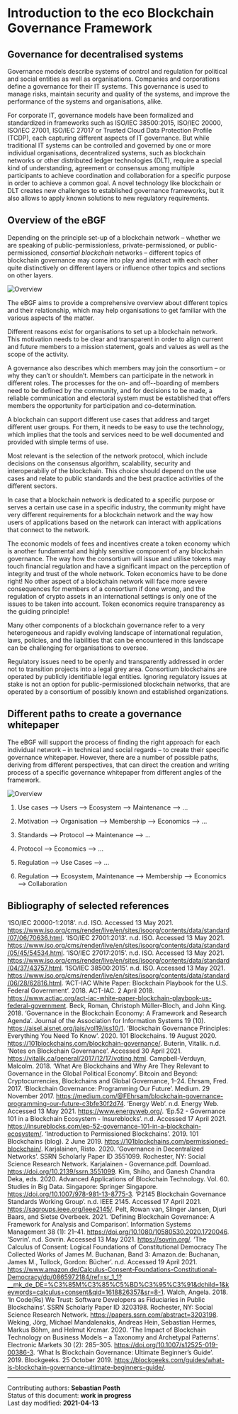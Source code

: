 # Introduction to the eco Blockchain Governance Framework

## Governance for decentralised systems

Governance models describe systems of control and regulation for political and social entities as well as organisations. Companies and corporations define a governance for their IT systems. This governance is used to manage risks, maintain security and quality of the systems, and improve the performance of the systems and organisations, alike.

For corporate IT, governance models have been formalized and standardized in frameworks such as ISO/IEC 38500:2015, ISO/IEC 20000, ISO/IEC 27001, ISO/IEC 27017 or Trusted Cloud Data Protection Profile (TCDP), each capturing different aspects of IT governance. But while traditional IT systems can be controlled and governed by one or more individual organisations, decentralized systems, such as blockchain networks or other distributed ledger technologies (DLT), require a special kind of understanding, agreement or consensus among multiple participants to achieve coordination and collaboration for a specific purpose in order to achieve a common goal. A novel technology like blockchain or DLT creates new challenges to established governance frameworks, but it also allows to apply known solutions to new regulatory requirements.

## Overview of the eBGF

Depending on the principle set-up of a blockchain network – whether we are speaking of public-permissionless, private-permissioned, or public-permissioned, *consortial blockchain* networks – different topics of blockchain governance may come into play and interact with each other quite distinctively on different layers or influence other topics and sections on other layers.

![Overview](https://raw.githubusercontent.com/internet-sicherheit/eBGF/main/overrides/assets/eBGF-Overview.png)

The eBGF aims to provide a comprehensive overview about different topics and their relationship, which may help organisations to get familiar with the various aspects of the matter.

Different reasons exist for organisations to set up a blockchain network. This motivation needs to be clear and transparent in order to align current and future members to a mission statement, goals and values as well as the scope of the activity.

A governance also describes which members may join the consortium – or why they can’t or shouldn’t. Members can participate in the network in different roles. The processes for the on- and off--boarding of members need to be defined by the community, and for decisions to be made, a reliable communication and electoral system must be established that offers members the opportunity for participation and co-determination.

A blockchain can support different use cases that address and target different user groups. For them, it needs to be easy to use the technology, which implies that the tools and services need to be well documented and provided with simple terms of use.

Most relevant is the selection of the network protocol, which include decisions on the consensus algorithm, scalability, security and interoperabiliy of the blockchain. This choice should depend on the use cases and relate to public standards and the best practice activities of the different sectors.

In case that a blockchain network is dedicated to a specific purpose or serves a certain use case in a specific industry, the community might have very different requirements for a blockchain network and the way how users of applications based on the network can interact with applications that connect to the network. 

The economic models of fees and incentives create a token economy which is another fundamental and highly sensitive component of any blockchain governance. The way how the consortium will issue and utilise tokens may touch financial regulation and have a significant impact on the perception of integrity and trust of the whole network. Token economics have to be done right! No other aspect of a blockchain network will face more severe consequences for members of a consortium if done wrong, and the regulation of crypto assets in an international settings is only one of the issues to be taken into account. Token economics require transparency as the guiding principle!

Many other components of a blockchain governance refer to a very heterogeneous and rapidly evolving landscape of international regulation, laws, policies, and the liabilities that can be encountered in this landscape can be challenging for organisations to oversee. 

Regulatory issues need to be openly and transparently addressed in order not to transition projects into a legal grey area. Consortium blockchains are operated by publicly identifiable legal entities. Ignoring regulatory issues at stake is not an option for public-permissioned blockchain networks, that are operated by a consortium of possibly known and established organizations.

## Different paths to create a governance whitepaper 

The eBGF will support the process of finding the right approach for each individual network – in technical and social regards – to create their specific governance whitepaper.  However, there are a number of possible paths, deriving from different perspectives, that can direct the creation and writing process of a specific governance whitepaper from different angles of the framework.

![Overview](https://raw.githubusercontent.com/internet-sicherheit/eBGF/main/overrides/assets/eBGF-paths.png)

1) Use cases --> Users --> Ecosystem --> Maintenance --> ... 

2) Motivation --> Organisation --> Membership --> Economics --> ... 

3) Standards --> Protocol --> Maintenance --> ... 

4) Protocol --> Economics --> ... 

5) Regulation --> Use Cases --> ... 
6) Regulation --> Ecosystem, Maintenance --> Membership --> Economics --> Collaboration

## Bibliography of selected references

‘ISO/IEC 20000-1:2018’. n.d. ISO. Accessed 13 May 2021. https://www.iso.org/cms/render/live/en/sites/isoorg/contents/data/standard/07/06/70636.html.
‘ISO/IEC 27001:2013’. n.d. ISO. Accessed 13 May 2021. https://www.iso.org/cms/render/live/en/sites/isoorg/contents/data/standard/05/45/54534.html.
‘ISO/IEC 27017:2015’. n.d. ISO. Accessed 13 May 2021. https://www.iso.org/cms/render/live/en/sites/isoorg/contents/data/standard/04/37/43757.html.
‘ISO/IEC 38500:2015’. n.d. ISO. Accessed 13 May 2021. https://www.iso.org/cms/render/live/en/sites/isoorg/contents/data/standard/06/28/62816.html.
‘ACT-IAC White Paper: Blockchain Playbook for the U.S. Federal Government’. 2018. ACT-IAC. 2 April 2018. https://www.actiac.org/act-iac-white-paper-blockchain-playbook-us-federal-government.
Beck, Roman, Christoph Müller-Bloch, and John King. 2018. ‘Governance in the Blockchain Economy:  A Framework and Research Agenda’. Journal of the Association for Information Systems 19 (10). https://aisel.aisnet.org/jais/vol19/iss10/1.
‘Blockchain Governance Principles: Everything You Need To Know’. 2020. 101 Blockchains. 19 August 2020. https://101blockchains.com/blockchain-governance/.
Buterin, Vitalik. n.d. ‘Notes on Blockchain Governance’. Accessed 30 April 2021. https://vitalik.ca/general/2017/12/17/voting.html.
Campbell-Verduyn, Malcolm. 2018. ‘What Are Blockchains and Why Are They Relevant to Governance in the Global Political Economy’. Bitcoin and Beyond: Cryptocurrencies, Blockchains and Global Governance, 1–24.
Ehrsam, Fred. 2017. ‘Blockchain Governance: Programming Our Future’. Medium. 29 November 2017. https://medium.com/@FEhrsam/blockchain-governance-programming-our-future-c3bfe30f2d74.
‘Energy Web’. n.d. Energy Web. Accessed 13 May 2021. https://www.energyweb.org/.
‘Ep.52 - Governance 101 in a Blockchain Ecosystem - Insureblocks’. n.d. Accessed 17 April 2021. https://insureblocks.com/ep-52-governance-101-in-a-blockchain-ecosystem/.
‘Introduction to Permissioned Blockchains’. 2019. 101 Blockchains (blog). 2 June 2019. https://101blockchains.com/permissioned-blockchain/.
Karjalainen, Risto. 2020. ‘Governance in Decentralized Networks’. SSRN Scholarly Paper ID 3551099. Rochester, NY: Social Science Research Network. Karjalainen - Governance.pdf. Download. https://doi.org/10.2139/ssrn.3551099.
Kim, Shiho, and Ganesh Chandra Deka, eds. 2020. Advanced Applications of Blockchain Technology. Vol. 60. Studies in Big Data. Singapore: Springer Singapore. https://doi.org/10.1007/978-981-13-8775-3.
‘P2145 Blockchain Governance Standards Working Group’. n.d. IEEE 2145. Accessed 17 April 2021. https://sagroups.ieee.org/ieee2145/.
Pelt, Rowan van, Slinger Jansen, Djuri Baars, and Sietse Overbeek. 2021. ‘Defining Blockchain Governance: A Framework for Analysis and Comparison’. Information Systems Management 38 (1): 21–41. https://doi.org/10.1080/10580530.2020.1720046.
‘Sovrin’. n.d. Sovrin. Accessed 13 May 2021. https://sovrin.org/.
‘The Calculus of Consent: Logical Foundations of Constitutional Democracy The Collected Works of James M. Buchanan, Band 3: Amazon.de: Buchanan, James M., Tullock, Gordon: Bücher’. n.d. Accessed 19 April 2021. https://www.amazon.de/Calculus-Consent-Foundations-Constitutional-Democracy/dp/0865972184/ref=sr_1_1?__mk_de_DE=%C3%85M%C3%85%C5%BD%C3%95%C3%91&dchild=1&keywords=calculus+consent&qid=1618826357&sr=8-1.
Walch, Angela. 2018. ‘In Code(Rs) We Trust: Software Developers as Fiduciaries in Public Blockchains’. SSRN Scholarly Paper ID 3203198. Rochester, NY: Social Science Research Network. https://papers.ssrn.com/abstract=3203198.
Weking, Jörg, Michael Mandalenakis, Andreas Hein, Sebastian Hermes, Markus Böhm, and Helmut Krcmar. 2020. ‘The Impact of Blockchain Technology on Business Models – a Taxonomy and Archetypal Patterns’. Electronic Markets 30 (2): 285–305. https://doi.org/10.1007/s12525-019-00386-3.
‘What Is Blockchain Governance: Ultimate Beginner’s Guide’. 2019. Blockgeeks. 25 October 2019. https://blockgeeks.com/guides/what-is-blockchain-governance-ultimate-beginners-guide/.


________

Contributing authors: **Sebastian Posth**   
Status of this document: **work in progress**    
Last day modified: **2021-04-13**